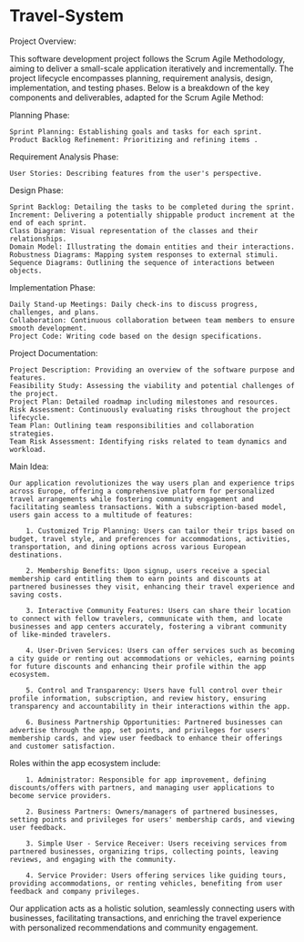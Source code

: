 # Travel-System

Project Overview:

This software development project follows the Scrum Agile Methodology, aiming to deliver a small-scale application iteratively and incrementally. The project lifecycle encompasses planning, requirement analysis, design, implementation, and testing phases. Below is a breakdown of the key components and deliverables, adapted for the Scrum Agile Method:

Planning Phase:

    Sprint Planning: Establishing goals and tasks for each sprint.
    Product Backlog Refinement: Prioritizing and refining items .

Requirement Analysis Phase:

    User Stories: Describing features from the user's perspective.

Design Phase:

    Sprint Backlog: Detailing the tasks to be completed during the sprint.
    Increment: Delivering a potentially shippable product increment at the end of each sprint.
    Class Diagram: Visual representation of the classes and their relationships.
    Domain Model: Illustrating the domain entities and their interactions.
    Robustness Diagrams: Mapping system responses to external stimuli.
    Sequence Diagrams: Outlining the sequence of interactions between objects.

Implementation Phase:

    Daily Stand-up Meetings: Daily check-ins to discuss progress, challenges, and plans.
    Collaboration: Continuous collaboration between team members to ensure smooth development.
    Project Code: Writing code based on the design specifications.


Project Documentation:

    Project Description: Providing an overview of the software purpose and features.
    Feasibility Study: Assessing the viability and potential challenges of the project.
    Project Plan: Detailed roadmap including milestones and resources.
    Risk Assessment: Continuously evaluating risks throughout the project lifecycle.
    Team Plan: Outlining team responsibilities and collaboration strategies.
    Team Risk Assessment: Identifying risks related to team dynamics and workload.

  
Main Idea:
    
    Our application revolutionizes the way users plan and experience trips across Europe, offering a comprehensive platform for personalized travel arrangements while fostering community engagement and facilitating seamless transactions. With a subscription-based model, users gain access to a multitude of features:

        1. Customized Trip Planning: Users can tailor their trips based on budget, travel style, and preferences for accommodations, activities, transportation, and dining options across various European destinations.
    
        2. Membership Benefits: Upon signup, users receive a special membership card entitling them to earn points and discounts at partnered businesses they visit, enhancing their travel experience and saving costs.
    
        3. Interactive Community Features: Users can share their location to connect with fellow travelers, communicate with them, and locate businesses and app centers accurately, fostering a vibrant community of like-minded travelers.
    
        4. User-Driven Services: Users can offer services such as becoming a city guide or renting out accommodations or vehicles, earning points for future discounts and enhancing their profile within the app ecosystem.
    
        5. Control and Transparency: Users have full control over their profile information, subscription, and review history, ensuring transparency and accountability in their interactions within the app.
    
        6. Business Partnership Opportunities: Partnered businesses can advertise through the app, set points, and privileges for users' membership cards, and view user feedback to enhance their offerings and customer satisfaction.
    
Roles within the app ecosystem include:

        1. Administrator: Responsible for app improvement, defining discounts/offers with partners, and managing user applications to become service providers.
     
        2. Business Partners: Owners/managers of partnered businesses, setting points and privileges for users' membership cards, and viewing user feedback.
     
        3. Simple User - Service Receiver: Users receiving services from partnered businesses, organizing trips, collecting points, leaving reviews, and engaging with the community.
     
        4. Service Provider: Users offering services like guiding tours, providing accommodations, or renting vehicles, benefiting from user feedback and company privileges.

Our application acts as a holistic solution, seamlessly connecting users with businesses, facilitating transactions, and enriching the travel experience with personalized recommendations and community engagement.